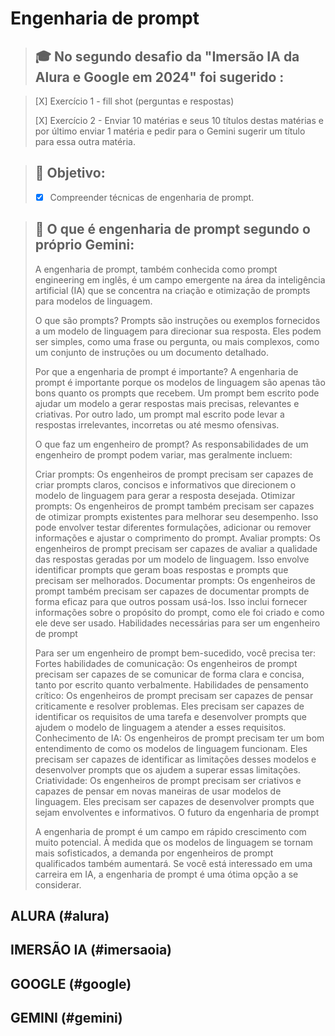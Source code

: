 # Engenharia de prompt

> ## 🎓 No segundo desafio da "Imersão IA da Alura e Google em 2024" foi sugerido :

> [X] Exercício 1 - fill shot (perguntas e respostas)
>
> [X] Exercício 2 - Enviar 10 matérias e seus 10 títulos destas matérias e por último enviar 1 matéria e pedir para o Gemini sugerir um título para essa outra matéria.

> ## 🚀 Objetivo:
> - [X] Compreender técnicas de engenharia de prompt.

> ## 💼 O que é engenharia de prompt segundo o próprio Gemini:
> 
> A engenharia de prompt, também conhecida como prompt engineering em inglês, é um campo emergente na área da inteligência artificial (IA) que se concentra na criação e otimização de prompts para modelos de linguagem.
> 
> O que são prompts?
> Prompts são instruções ou exemplos fornecidos a um modelo de linguagem para direcionar sua resposta. Eles podem ser simples, como uma frase ou pergunta, ou mais complexos, como um conjunto de instruções ou um documento detalhado.
> 
> Por que a engenharia de prompt é importante?
> A engenharia de prompt é importante porque os modelos de linguagem são apenas tão bons quanto os prompts que recebem. Um prompt bem escrito pode ajudar um modelo a gerar respostas mais precisas, relevantes e criativas. Por outro lado, um prompt mal escrito pode levar a respostas irrelevantes, incorretas ou até mesmo ofensivas.
> 
> O que faz um engenheiro de prompt?
> As responsabilidades de um engenheiro de prompt podem variar, mas geralmente incluem:
> 
> Criar prompts: Os engenheiros de prompt precisam ser capazes de criar prompts claros, concisos e informativos que direcionem o modelo de linguagem para gerar a resposta desejada.
> Otimizar prompts: Os engenheiros de prompt também precisam ser capazes de otimizar prompts existentes para melhorar seu desempenho. Isso pode envolver testar diferentes formulações, adicionar ou remover informações e ajustar o comprimento do prompt.
> Avaliar prompts: Os engenheiros de prompt precisam ser capazes de avaliar a qualidade das respostas geradas por um modelo de linguagem. Isso envolve identificar prompts que geram boas respostas e prompts que precisam ser melhorados.
> Documentar prompts: Os engenheiros de prompt também precisam ser capazes de documentar prompts de forma eficaz para que outros possam usá-los. Isso inclui fornecer informações sobre o propósito do prompt, como ele foi criado e como ele deve ser usado.
> Habilidades necessárias para ser um engenheiro de prompt
> 
> Para ser um engenheiro de prompt bem-sucedido, você precisa ter:
> Fortes habilidades de comunicação: Os engenheiros de prompt precisam ser capazes de se comunicar de forma clara e concisa, tanto por escrito quanto verbalmente.
> Habilidades de pensamento crítico: Os engenheiros de prompt precisam ser capazes de pensar criticamente e resolver problemas. Eles precisam ser capazes de identificar os requisitos de uma tarefa e desenvolver prompts que ajudem o modelo de linguagem a atender a esses requisitos.
> Conhecimento de IA: Os engenheiros de prompt precisam ter um bom entendimento de como os modelos de linguagem funcionam. Eles precisam ser capazes de identificar as limitações desses modelos e desenvolver prompts que os ajudem a superar essas limitações.
> Criatividade: Os engenheiros de prompt precisam ser criativos e capazes de pensar em novas maneiras de usar modelos de linguagem. Eles precisam ser capazes de desenvolver prompts que sejam envolventes e informativos.
> O futuro da engenharia de prompt
> 
> A engenharia de prompt é um campo em rápido crescimento com muito potencial. À medida que os modelos de linguagem se tornam mais sofisticados, a demanda por engenheiros de prompt qualificados também aumentará. Se você está interessado em uma carreira em IA, a engenharia de prompt é uma ótima opção a se considerar.

## ALURA (#alura)

## IMERSÃO IA (#imersaoia)

## GOOGLE (#google)

## GEMINI (#gemini)

